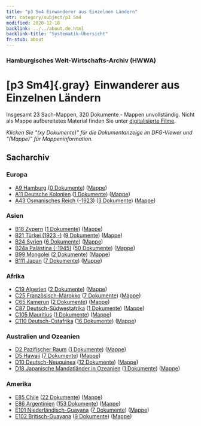 ```yaml
---
title: "p3 Sm4 Einwanderer aus Einzelnen Ländern"
etr: category/subject/p3 Sm4
modified: 2020-12-18
backlink: ../../about.de.html
backlink-title: "Systematik-Übersicht"
fn-stub: about
---
```


### Hamburgisches Welt-Wirtschafts-Archiv (HWWA)
# [p3 Sm4]{.gray}&#8201; Einwanderer aus Einzelnen Ländern&#160; 




Insgesamt 23 Sach-Mappen, 320 Dokumente - Mappen unvollständig.
Nicht als Mappe aufbereitetes Material finden Sie unter [digitalisierte Filme](/film/h1_sh).

_Klicken Sie "(xy Dokumente)" für die Dokumentanzeige im DFG-Viewer und "(Mappe)" für Mappeninformation._

## Sacharchiv




### Europa

- [A9 Hamburg](../../../geo/about.de.html#A9) (<a href="https://dfg-viewer.de/show/?tx_dlf[id]=https://pm20.zbw.eu/mets/sh/1409xx/140905/1822xx/182222/public.mets.de.xml" target="_blank">0 Dokumente</a>) ([Mappe](http://purl.org/pressemappe20/folder/sh/140905,182222))
- [A11 Deutsche Kolonien](../../../geo/about.de.html#A11) (<a href="https://dfg-viewer.de/show/?tx_dlf[id]=https://pm20.zbw.eu/mets/sh/1409xx/140960/1822xx/182222/public.mets.de.xml" target="_blank">1 Dokumente</a>) ([Mappe](http://purl.org/pressemappe20/folder/sh/140960,182222))
- [A43 Osmanisches Reich (-1923)](../../../geo/about.de.html#A43) (<a href="https://dfg-viewer.de/show/?tx_dlf[id]=https://pm20.zbw.eu/mets/sh/1410xx/141034/1822xx/182222/public.mets.de.xml" target="_blank">3 Dokumente</a>) ([Mappe](http://purl.org/pressemappe20/folder/sh/141034,182222))

### Asien

- [B18 Zypern](../../../geo/about.de.html#B18) (<a href="https://dfg-viewer.de/show/?tx_dlf[id]=https://pm20.zbw.eu/mets/sh/1410xx/141079/1822xx/182222/public.mets.de.xml" target="_blank">1 Dokumente</a>) ([Mappe](http://purl.org/pressemappe20/folder/sh/141079,182222))
- [B21 Türkei (1923 -)](../../../geo/about.de.html#B21) (<a href="https://dfg-viewer.de/show/?tx_dlf[id]=https://pm20.zbw.eu/mets/sh/1411xx/141111/1822xx/182222/public.mets.de.xml" target="_blank">9 Dokumente</a>) ([Mappe](http://purl.org/pressemappe20/folder/sh/141111,182222))
- [B24 Syrien](../../../geo/about.de.html#B24) (<a href="https://dfg-viewer.de/show/?tx_dlf[id]=https://pm20.zbw.eu/mets/sh/1411xx/141114/1822xx/182222/public.mets.de.xml" target="_blank">6 Dokumente</a>) ([Mappe](http://purl.org/pressemappe20/folder/sh/141114,182222))
- [B24a Palästina (-1945)](../../../geo/about.de.html#B24a) (<a href="https://dfg-viewer.de/show/?tx_dlf[id]=https://pm20.zbw.eu/mets/sh/1411xx/141115/1822xx/182222/public.mets.de.xml" target="_blank">50 Dokumente</a>) ([Mappe](http://purl.org/pressemappe20/folder/sh/141115,182222))
- [B99 Mongolei](../../../geo/about.de.html#B99) (<a href="https://dfg-viewer.de/show/?tx_dlf[id]=https://pm20.zbw.eu/mets/sh/1412xx/141261/1822xx/182222/public.mets.de.xml" target="_blank">2 Dokumente</a>) ([Mappe](http://purl.org/pressemappe20/folder/sh/141261,182222))
- [B111 Japan](../../../geo/about.de.html#B111) (<a href="https://dfg-viewer.de/show/?tx_dlf[id]=https://pm20.zbw.eu/mets/sh/1412xx/141272/1822xx/182222/public.mets.de.xml" target="_blank">7 Dokumente</a>) ([Mappe](http://purl.org/pressemappe20/folder/sh/141272,182222))

### Afrika

- [C19 Algerien](../../../geo/about.de.html#C19) (<a href="https://dfg-viewer.de/show/?tx_dlf[id]=https://pm20.zbw.eu/mets/sh/1413xx/141354/1822xx/182222/public.mets.de.xml" target="_blank">2 Dokumente</a>) ([Mappe](http://purl.org/pressemappe20/folder/sh/141354,182222))
- [C25 Französisch-Marokko](../../../geo/about.de.html#C25) (<a href="https://dfg-viewer.de/show/?tx_dlf[id]=https://pm20.zbw.eu/mets/sh/1413xx/141358/1822xx/182222/public.mets.de.xml" target="_blank">7 Dokumente</a>) ([Mappe](http://purl.org/pressemappe20/folder/sh/141358,182222))
- [C65 Kamerun](../../../geo/about.de.html#C65) (<a href="https://dfg-viewer.de/show/?tx_dlf[id]=https://pm20.zbw.eu/mets/sh/1414xx/141410/1822xx/182222/public.mets.de.xml" target="_blank">2 Dokumente</a>) ([Mappe](http://purl.org/pressemappe20/folder/sh/141410,182222))
- [C87 Deutsch-Südwestafrika](../../../geo/about.de.html#C87) (<a href="https://dfg-viewer.de/show/?tx_dlf[id]=https://pm20.zbw.eu/mets/sh/1414xx/141450/1822xx/182222/public.mets.de.xml" target="_blank">1 Dokumente</a>) ([Mappe](http://purl.org/pressemappe20/folder/sh/141450,182222))
- [C105 Mauritius](../../../geo/about.de.html#C105) (<a href="https://dfg-viewer.de/show/?tx_dlf[id]=https://pm20.zbw.eu/mets/sh/1414xx/141469/1822xx/182222/public.mets.de.xml" target="_blank">1 Dokumente</a>) ([Mappe](http://purl.org/pressemappe20/folder/sh/141469,182222))
- [C110 Deutsch-Ostafrika](../../../geo/about.de.html#C110) (<a href="https://dfg-viewer.de/show/?tx_dlf[id]=https://pm20.zbw.eu/mets/sh/1414xx/141471/1822xx/182222/public.mets.de.xml" target="_blank">16 Dokumente</a>) ([Mappe](http://purl.org/pressemappe20/folder/sh/141471,182222))

### Australien und Ozeanien

- [D2 Pazifischer Raum](../../../geo/about.de.html#D2) (<a href="https://dfg-viewer.de/show/?tx_dlf[id]=https://pm20.zbw.eu/mets/sh/1415xx/141593/1822xx/182222/public.mets.de.xml" target="_blank">1 Dokumente</a>) ([Mappe](http://purl.org/pressemappe20/folder/sh/141593,182222))
- [D5 Hawaii](../../../geo/about.de.html#D5) (<a href="https://dfg-viewer.de/show/?tx_dlf[id]=https://pm20.zbw.eu/mets/sh/1415xx/141595/1822xx/182222/public.mets.de.xml" target="_blank">7 Dokumente</a>) ([Mappe](http://purl.org/pressemappe20/folder/sh/141595,182222))
- [D10 Deutsch-Neuguinea](../../../geo/about.de.html#D10) (<a href="https://dfg-viewer.de/show/?tx_dlf[id]=https://pm20.zbw.eu/mets/sh/1416xx/141601/1822xx/182222/public.mets.de.xml" target="_blank">12 Dokumente</a>) ([Mappe](http://purl.org/pressemappe20/folder/sh/141601,182222))
- [D18 Japanische Mandatländer in Ozeanien](../../../geo/about.de.html#D18) (<a href="https://dfg-viewer.de/show/?tx_dlf[id]=https://pm20.zbw.eu/mets/sh/1416xx/141618/1822xx/182222/public.mets.de.xml" target="_blank">1 Dokumente</a>) ([Mappe](http://purl.org/pressemappe20/folder/sh/141618,182222))

### Amerika

- [E85 Chile](../../../geo/about.de.html#E85) (<a href="https://dfg-viewer.de/show/?tx_dlf[id]=https://pm20.zbw.eu/mets/sh/1416xx/141691/1822xx/182222/public.mets.de.xml" target="_blank">22 Dokumente</a>) ([Mappe](http://purl.org/pressemappe20/folder/sh/141691,182222))
- [E86 Argentinien](../../../geo/about.de.html#E86) (<a href="https://dfg-viewer.de/show/?tx_dlf[id]=https://pm20.zbw.eu/mets/sh/1416xx/141692/1822xx/182222/public.mets.de.xml" target="_blank">153 Dokumente</a>) ([Mappe](http://purl.org/pressemappe20/folder/sh/141692,182222))
- [E101 Niederländisch-Guayana](../../../geo/about.de.html#E101) (<a href="https://dfg-viewer.de/show/?tx_dlf[id]=https://pm20.zbw.eu/mets/sh/1416xx/141699/1822xx/182222/public.mets.de.xml" target="_blank">7 Dokumente</a>) ([Mappe](http://purl.org/pressemappe20/folder/sh/141699,182222))
- [E102 Britisch-Guayana](../../../geo/about.de.html#E102) (<a href="https://dfg-viewer.de/show/?tx_dlf[id]=https://pm20.zbw.eu/mets/sh/1417xx/141700/1822xx/182222/public.mets.de.xml" target="_blank">9 Dokumente</a>) ([Mappe](http://purl.org/pressemappe20/folder/sh/141700,182222))


